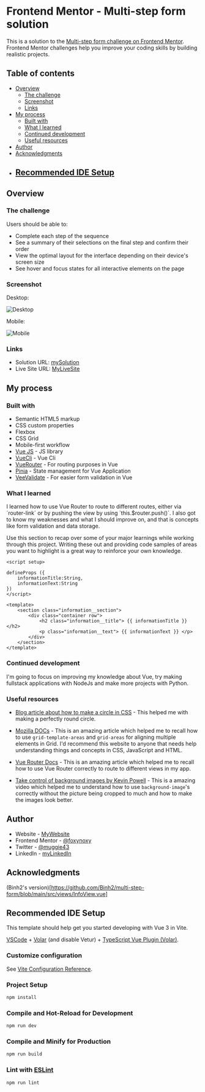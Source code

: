 # Frontend Mentor - Multi-step form solution

This is a solution to the [Multi-step form challenge on Frontend Mentor](https://www.frontendmentor.io/challenges/multistep-form-YVAnSdqQBJ). Frontend Mentor challenges help you improve your coding skills by building realistic projects. 

## Table of contents

- [Overview](#overview)
  - [The challenge](#the-challenge)
  - [Screenshot](#screenshot)
  - [Links](#links)
- [My process](#my-process)
  - [Built with](#built-with)
  - [What I learned](#what-i-learned)
  - [Continued development](#continued-development)
  - [Useful resources](#useful-resources)
- [Author](#author)
- [Acknowledgments](#acknowledgments)
- ## [Recommended IDE Setup](#recommended-ide-setup)

## Overview

### The challenge

Users should be able to:

- Complete each step of the sequence
- See a summary of their selections on the final step and confirm their order
- View the optimal layout for the interface depending on their device's screen size
- See hover and focus states for all interactive elements on the page

### Screenshot

Desktop:

![Desktop](./)


Mobile:

![Mobile](./screenshot.jpg)



### Links

- Solution URL: [mySolution](https://www.frontendmentor.io/solutions/multisteps-form-made-with-vue-and-vite-_zIuR9WshW)
- Live Site URL: [MyLiveSite](https://form-multistep.netflify.app)

## My process

### Built with

- Semantic HTML5 markup
- CSS custom properties
- Flexbox
- CSS Grid
- Mobile-first workflow
- [Vue JS](https://vuejs.org/) - JS library
- [VueCli](https://nextjs.org/) - Vue Cli
- [VueRouter](https://nextjs.org/) - For routing purposes in Vue
- [Pinia]() - State management for Vue Application
- [VeeValidate](https://vee-validate.logaretm.com/v4/) - For easier form validation in Vue


### What I learned

I learned how to use Vue Router to route to different routes, either via ´router-link´ or by pushing the view by using `this.$router.push()´. I also got to know my weaknesses and what I should improve on, and that is concepts like form validation and data storage.

Use this section to recap over some of your major learnings while working through this project. Writing these out and providing code samples of areas you want to highlight is a great way to reinforce your own knowledge.

```vue
<script setup>

defineProps ({
    informationTitle:String,
    informationText:String
})
</script>

<template>
    <section class="information__section">
        <div class="container row">
            <h2 class="information__title"> {{ informationTitle }} </h2>
            <p class="information__text"> {{ informationText }} </p>
        </div>
    </section>
</template>
```


### Continued development

I'm going to focus on improving my knowledge about Vue, try making fullstack applications with NodeJs and make more projects with Python.


### Useful resources

- [Blog article about how to make a circle in CSS](https://blog.hubspot.com/website/css-border-radius-circle) - This helped me with making a perfectly round circle.

- [Mozilla DOCs](https://developer.mozilla.org/en-US/docs/Web/CSS/grid-template-areas) - This is an amazing article which helped me to recall how to use `grid-template-areas` and `grid-areas` for aligning multiple elements in Grid. I'd recommend this website to anyone  that needs help understanding things and concepts in CSS, JavaScript and HTML.
- [Vue Router Docs](https://router.vuejs.org/guide/#router-view) - This is an amazing article which helped me to recall how to use Vue Router correctly to route to different views in my app.
- [Take control of background images by Kevin Powell](https://www.youtube.com/watch?v=3T_Jy1CqH9k) - This is a amazing video which helped me to understand how to use `background-image`'s correctly without the picture being cropped to much and how to make the images look better.

## Author

- Website - [MyWebsite](https://www.purplehippo911.github.io/website)
- Frontend Mentor - [@foxynoxy](https://www.frontendmentor.io/profile/purplehippo911)
- Twitter - [@muggie43](https://www.twitter.com/muggie43)
- LinkedIn - [myLinkedIn](https://www.linkedin.com/in/omer-a-26815825b)

## Acknowledgments

(Binh2's version)[https://github.com/Binh2/multi-step-form/blob/main/src/views/InfoView.vue]


## Recommended IDE Setup

This template should help get you started developing with Vue 3 in Vite.

[VSCode](https://code.visualstudio.com/) + [Volar](https://marketplace.visualstudio.com/items?itemName=Vue.volar) (and disable Vetur) + [TypeScript Vue Plugin (Volar)](https://marketplace.visualstudio.com/items?itemName=Vue.vscode-typescript-vue-plugin).

### Customize configuration

See [Vite Configuration Reference](https://vitejs.dev/config/).

### Project Setup

```sh
npm install
```

### Compile and Hot-Reload for Development

```sh
npm run dev
```

### Compile and Minify for Production

```sh
npm run build
```


### Lint with [ESLint](https://eslint.org/)

```sh
npm run lint
```
